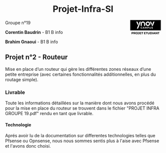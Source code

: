 <h1 align="center"> Projet-Infra-SI </h1>
<img src="logo-ynov.jpg" align="right">
<p>Groupe n°19</p>
<p><B>Corentin Baudrin</B> - B1 B info</p>
<p><B>Brahim Gnaoui</B> - B1 B info</p> 


## Projet n°2 - Routeur
Mise en place d’un routeur qui gère les différentes zones réseaux d’une petite entreprise (avec
certaines fonctionnalités additionnelles, en plus du routage simple).

### Livrable

Toute les informations détaillées sur la manière dont nous avons procédé pour la mise en place du routeur se trouvent dans le fichier "PROJET INFRA GROUPE 19.pdf" rendu en tant que livrable.

#### Technologie

Aprés avoir lu de la documentation sur differentes technologies telles que Pfsense ou Opnsense, nous nous sommes sentis plus à l'aise avec Pfsense et l'avons donc choisi.
